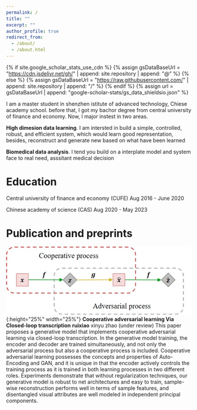 ```yaml
---
permalink: /
title: ""
excerpt: ""
author_profile: true
redirect_from: 
  - /about/
  - /about.html
---
```


{% if site.google_scholar_stats_use_cdn %}
{% assign gsDataBaseUrl = "https://cdn.jsdelivr.net/gh/" | append: site.repository | append: "@" %}
{% else %}
{% assign gsDataBaseUrl = "https://raw.githubusercontent.com/" | append: site.repository | append: "/" %}
{% endif %}
{% assign url = gsDataBaseUrl | append: "google-scholar-stats/gs_data_shieldsio.json" %}

<span class='anchor' id='about-me'></span>

I am a master student in shenzhen istitute of advanced technology, Chiese academy school. before that, I got my bachor degree from central university of finance and economy. 
Now, I major instest in two areas.

**High dimesion data learning**. I am intersted in build a simple, controlled, robust, and efficient system, which would learn good representation, besides, reconstruct and generate new based on what have been learned

**Biomedical data analysis**. I tend you build on a interplate model and system face to real need, asssitant medical decision




# Education
Central university of finance and economy (CUFE) Aug 2016 - June 2020


Chinese academy of science (CAS) Aug 2020 - May 2023 


# Publication and preprints
![avatar](../images/coa.jpg){:height="25%" width="25%"}      **Cooperative adversarial learning Via Closed-loop transcription** **ruixiao** xinyu zhao (under review)
This paper proposes a generative model that implements cooperative adversarial learning via closed-loop transcription. In the generative model training, the encoder and decoder are trained simultaneously, and not only the adversarial process but also a cooperative process is included.  Cooperative adversarial learning possesses the concepts and properties of Auto-Encoding and GAN, and it is unique in that the encoder actively controls the training process as it is trained in both learning processes in two different roles. Experiments demonstrate that without regularization techniques, our generative model is robust to net architectures and easy to train, sample-wise reconstruction performs well in terms of sample features, and disentangled visual attributes are well modeled in independent principal components.

